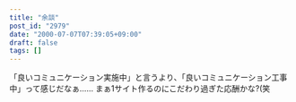 ```yaml
---
title: "余談"
post_id: "2979"
date: "2000-07-07T07:39:05+09:00"
draft: false
tags: []
---
```



「良いコミュニケーション実施中」と言うより、「良いコミュニケーション工事中」って感じだなぁ…… まぁ1サイト作るのにこだわり過ぎた応酬かな?(笑

